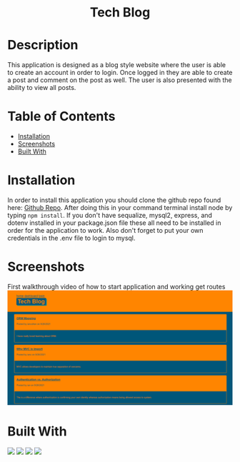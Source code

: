 # <h1 align="center">Tech Blog</h1>

# Description
This application is designed as a blog style website where the user is able to create an account in order to login. Once logged in they are able to create a post and comment on the post as well. The user is also presented with the ability to view all posts.

# Table of Contents
  * [Installation](#Installation)
  * [Screenshots](#Screenshots)
  * [Built With](#Built)

# Installation

In order to install this application you should clone the github repo found here: <a href="https://github.com/icohen90/challenge13">Github Repo</a>. After doing this in your command terminal install node by typing `npm install`. If you don't have sequalize, mysql2, express, and dotenv installed in your package.json file these all need to be installed in order for the application to work. Also don't forget to put your own credentials in the .env file to login to mysql.


# Screenshots 
First walkthrough video of how to start application and working get routes<br>
<img src="https://github.com/icohen90/challenge14/blob/main/assets/tech-blog.png">


# Built With

<img src="https://img.shields.io/badge/Node-Red">
<img src="https://img.shields.io/badge/Javascript-Blue">
<img src="https://img.shields.io/badge/Sequalize-Orange">
<img src="https://img.shields.io/badge/Express-Green">
